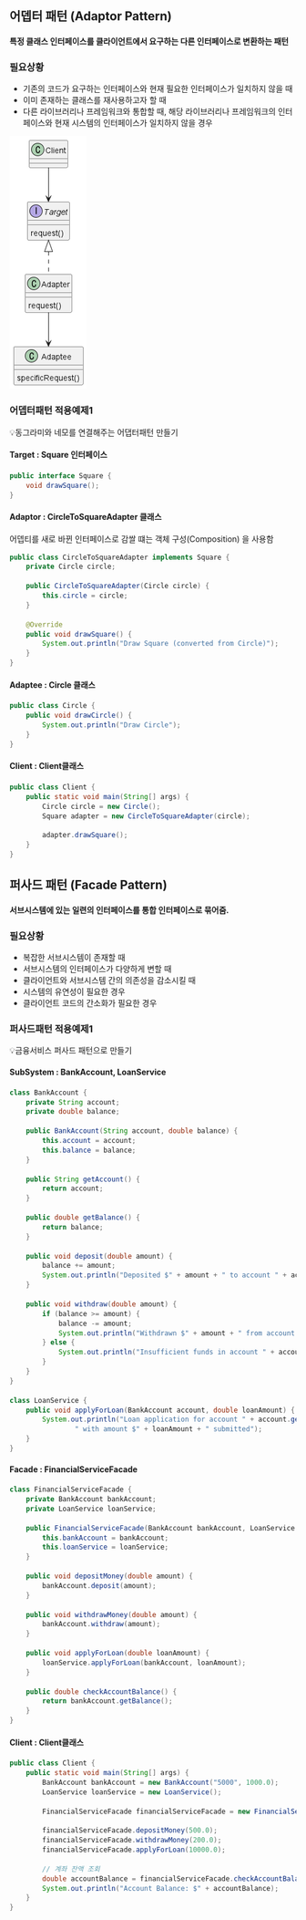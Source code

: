 어뎁터 패턴 (Adaptor Pattern) 
---
#### 특정 클래스 인터페이스를 클라이언트에서 요구하는 다른 인터페이스로 변환하는 패턴

### 필요상황
- 기존의 코드가 요구하는 인터페이스와 현재 필요한 인터페이스가 일치하지 않을 때
- 이미 존재하는 클래스를 재사용하고자 할 때 
- 다른 라이브러리나 프레임워크와 통합할 때, 해당 라이브러리나 프레임워크의 인터페이스와 현재 시스템의 인터페이스가 일치하지 않을 경우


![어뎁터패턴](adaptor.png)



### 어뎁터패턴 적용예제1
💡동그라미와 네모를 연결해주는 어댑터패턴 만들기 


#### Target : Square 인터페이스 

```JAVA
public interface Square {
    void drawSquare();
}
```

#### Adaptor : CircleToSquareAdapter 클래스 

어뎁티를 새로 바뀐 인터페이스로 감쌀 떄는 객체 구성(Composition) 을 사용함 

```JAVA
public class CircleToSquareAdapter implements Square {
    private Circle circle;

    public CircleToSquareAdapter(Circle circle) {
        this.circle = circle;
    }

    @Override
    public void drawSquare() {
        System.out.println("Draw Square (converted from Circle)");
    }
}
```

#### Adaptee : Circle 클래스 

```JAVA
public class Circle {
    public void drawCircle() {
        System.out.println("Draw Circle");
    }
}
```

#### Client : Client클래스 

```JAVA
public class Client {
    public static void main(String[] args) {
        Circle circle = new Circle();
        Square adapter = new CircleToSquareAdapter(circle);

        adapter.drawSquare();
    }
}
```



퍼사드 패턴 (Facade Pattern) 
---
#### 서브시스템에 있는 일련의 인터페이스를 통합 인터페이스로 묶어줌. 


### 필요상황
- 복잡한 서브시스템이 존재할 때
- 서브시스템의 인터페이스가 다양하게 변할 때
- 클라이언트와 서브시스템 간의 의존성을 감소시킬 때
- 시스템의 유연성이 필요한 경우
- 클라이언트 코드의 간소화가 필요한 경우



### 퍼사드패턴 적용예제1
💡금융서비스 퍼사드 패턴으로 만들기


#### SubSystem : BankAccount, LoanService
```JAVA
class BankAccount {
    private String account;
    private double balance;

    public BankAccount(String account, double balance) {
        this.account = account;
        this.balance = balance;
    }

    public String getAccount() {
        return account;
    }

    public double getBalance() {
        return balance;
    }

    public void deposit(double amount) {
        balance += amount;
        System.out.println("Deposited $" + amount + " to account " + account);
    }

    public void withdraw(double amount) {
        if (balance >= amount) {
            balance -= amount;
            System.out.println("Withdrawn $" + amount + " from account " + account);
        } else {
            System.out.println("Insufficient funds in account " + account);
        }
    }
}

class LoanService {
    public void applyForLoan(BankAccount account, double loanAmount) {
        System.out.println("Loan application for account " + account.getAccount() +
                " with amount $" + loanAmount + " submitted");
    }
}

```


#### Facade : FinancialServiceFacade
```JAVA
class FinancialServiceFacade {
    private BankAccount bankAccount;
    private LoanService loanService;

    public FinancialServiceFacade(BankAccount bankAccount, LoanService loanService) {
        this.bankAccount = bankAccount;
        this.loanService = loanService;
    }

    public void depositMoney(double amount) {
        bankAccount.deposit(amount);
    }

    public void withdrawMoney(double amount) {
        bankAccount.withdraw(amount);
    }

    public void applyForLoan(double loanAmount) {
        loanService.applyForLoan(bankAccount, loanAmount);
    }

    public double checkAccountBalance() {
        return bankAccount.getBalance();
    }
}

```

#### Client :  Client클래스 

```JAVA
public class Client {
    public static void main(String[] args) {
        BankAccount bankAccount = new BankAccount("5000", 1000.0);
        LoanService loanService = new LoanService();

        FinancialServiceFacade financialServiceFacade = new FinancialServiceFacade(bankAccount, loanService);

        financialServiceFacade.depositMoney(500.0);
        financialServiceFacade.withdrawMoney(200.0);
        financialServiceFacade.applyForLoan(10000.0);

        // 계좌 잔액 조회
        double accountBalance = financialServiceFacade.checkAccountBalance();
        System.out.println("Account Balance: $" + accountBalance);
    }
}
```